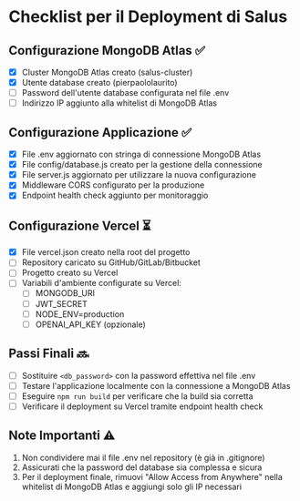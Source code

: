 # Checklist per il Deployment di Salus

## Configurazione MongoDB Atlas ✅

- [x] Cluster MongoDB Atlas creato (salus-cluster)
- [x] Utente database creato (pierpaololaurito)
- [ ] Password dell'utente database configurata nel file .env
- [ ] Indirizzo IP aggiunto alla whitelist di MongoDB Atlas

## Configurazione Applicazione ✅

- [x] File .env aggiornato con stringa di connessione MongoDB Atlas
- [x] File config/database.js creato per la gestione della connessione
- [x] File server.js aggiornato per utilizzare la nuova configurazione
- [x] Middleware CORS configurato per la produzione
- [x] Endpoint health check aggiunto per monitoraggio

## Configurazione Vercel ⏳

- [x] File vercel.json creato nella root del progetto
- [ ] Repository caricato su GitHub/GitLab/Bitbucket
- [ ] Progetto creato su Vercel
- [ ] Variabili d'ambiente configurate su Vercel:
  - [ ] MONGODB_URI
  - [ ] JWT_SECRET
  - [ ] NODE_ENV=production
  - [ ] OPENAI_API_KEY (opzionale)

## Passi Finali 🔜

- [ ] Sostituire `<db_password>` con la password effettiva nel file .env
- [ ] Testare l'applicazione localmente con la connessione a MongoDB Atlas
- [ ] Eseguire `npm run build` per verificare che la build sia corretta
- [ ] Verificare il deployment su Vercel tramite endpoint health check

## Note Importanti ⚠️

1. Non condividere mai il file .env nel repository (è già in .gitignore)
2. Assicurati che la password del database sia complessa e sicura
3. Per il deployment finale, rimuovi "Allow Access from Anywhere" nella whitelist di MongoDB Atlas e aggiungi solo gli IP necessari 